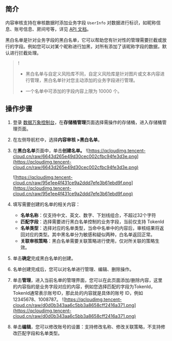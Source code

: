 ## 简介

内容审核支持在审核数据时添加业务字段 `UserInfo` 对数据进行标识，如昵称信息、账号信息、房间号等，详见 [API 文档](https://cloud.tencent.com/document/product/436/63593#.E8.AF.B7.E6.B1.82)。

黑白名单是针对业务字段的黑白名单，它可以帮助您有针对性的管理需要拦截或放行的字段。例如您可以对某个昵称进行加黑，对所有添加了该昵称字段的数据，默认进行拦截处理。
>!
> - 黑白名单与自定义风险库不同，自定义风险库是针对图片或文本内容进行管理，黑白名单针对您主动添加的业务字段进行管理。
>
> - 一个名单中可添加的字段内容上限为 10000 个。



## 操作步骤

1. 登录 [数据万象控制台](https://console.cloud.tencent.com/ci/bucket)，在**存储桶管理**页面选择需操作的存储桶，进入存储桶管理页面。

2. 在左侧导航栏中，选择**内容审核 >黑白名单**。

3. 在**黑白名单**页面中，单击**创建名单。**
   ![https://qcloudimg.tencent-cloud.cn/raw/6643d265e49d30cec002cfbc94fe3d3e.png](https://qcloudimg.tencent-cloud.cn/raw/6643d265e49d30cec002cfbc94fe3d3e.png)

   ![https://qcloudimg.tencent-cloud.cn/raw/95e1ee4f431ce9a2ddd7efe3b61ebd9f.png](https://qcloudimg.tencent-cloud.cn/raw/95e1ee4f431ce9a2ddd7efe3b61ebd9f.png)

4. 填写需要创建的名单的相关内容：

   - **名单名称**：仅支持中文、英文、数字、下划线组合，不超过32个字符
   - **匹配字段**：选择需要进行黑白名单控制的业务字段，当前仅支持 TokenId
   - **名单类型**：选择对应的名单类型，当命中名单中的内容后，审核结果将返回对应的类型。其中黑名单分为敏感和疑似两种，白名单返回正常。
   - **关联审核策略**：黑白名单需要关联策略进行使用，仅对所关联的策略生效。

5. 单击**确定**完成黑白名单的创建。

6. 名单创建完成后，您可以对名单进行管理、编辑、删除操作。

7. 单击**管理**，进入当前名单的管理界面，您可以在此页面添加/删除内容，这里的内容指的是业务字段对应的内容，例如您选择匹配的字段为TokenId，TokenId通常表示账号ID，那此处的内容就是具体的账号 ID，例如12345678、1008787。
   ![https://qcloudimg.tencent-cloud.cn/raw/d0d0b343aa6c5bb3a8658cff2416a371.png](https://qcloudimg.tencent-cloud.cn/raw/d0d0b343aa6c5bb3a8658cff2416a371.png)

8. 单击**编辑**，您可以修改账号的设置：支持修改名称、修改关联策略，不支持修改匹配字段和名单类型。

